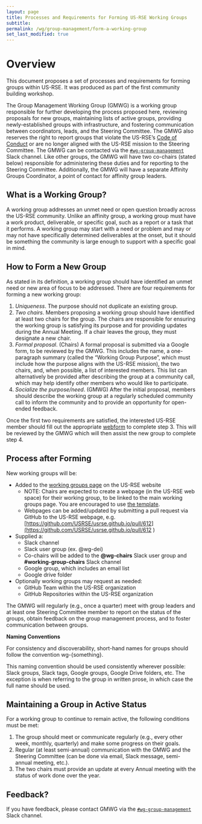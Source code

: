 ```yaml
---
layout: page
title: Processes and Requirements for Forming US-RSE Working Groups
subtitle:
permalink: /wg/group-management/form-a-working-group
set_last_modified: true
---
```


# Overview

This document proposes a set of processes and requirements for forming groups within
US-RSE. It was produced as part of the first community building workshop.

The Group Management Working Group (GMWG) is a working group responsible for further
developing the process proposed here, reviewing proposals for new groups, maintaining
lists of active groups, providing newly-established groups with infrastructure, and
fostering communication between coordinators, leads, and the Steering Committee.
The GMWG also reserves the right to report groups that violate the
US-RSE’s <a href="{{ site.baseurl }}/about/code-of-conduct/" target="_blank">Code of Conduct</a>
or are no longer aligned with the US-RSE mission to the Steering Committee.
The GMWG can be contacted via the
[`#wg-group-management`](https://usrse.slack.com/messages/wg-group-management) Slack
channel. Like other groups, the GMWG will have two co-chairs (stated below) responsible
for administering these duties and for reporting to the Steering Committee.
Additionally, the GMWG will have a separate Affinity Groups Coordinator,
a point of contact for affinity group leaders.

## What is a Working Group?

A working group addresses an unmet need or open question broadly across the US-RSE
community. Unlike an affinity group, a working group must have a work product,
deliverable, or specific goal, such as a report or a task that it performs. A working
group may start with a need or problem and may or may not have specifically determined
deliverables at the onset, but it should be something the community is large enough to
support with a specific goal in mind.

## How to Form a New Group

As stated in its definition, a working group should have identified an unmet need or
new area of focus to be addressed. There are four requirements for forming a new
working group:

1. _Uniqueness_. The purpose should not duplicate an existing group.
1. _Two chairs_. Members proposing a working group should have identified at least two
   chairs for the group. The chairs are responsible for ensuring the working group is
   satisfying its purpose and for providing updates during the Annual Meeting. If a
   chair leaves the group, they must designate a new chair.
1. _Formal proposal_. (Chairs) A formal proposal is submitted via a Google form, to be reviewed
   by the GMWG. This includes the name, a one-paragraph summary (called the
   “Working Group Purpose”, which must include how the purpose aligns with the US-RSE
   mission), the two chairs, and, when possible, a list of interested members. This
   list can alternatively be provided after describing the group at a community call,
   which may help identify other members who would like to participate.
1. _Socialize the purpose/need_. (GMWG) After the initial proposal, members should describe
   the working group at a regularly scheduled community call to inform the community and
   to provide an opportunity for open-ended feedback.

Once the first two requirements are satisfied, the interested US-RSE member should fill
out the appropriate <a href="https://forms.gle/hm67GyWWJTmWDsN37" target="_blank">webform</a> to complete step 3. This
will be reviewed by the GMWG which will then assist the new group to complete step 4.

## Process after Forming

New working groups will be:

- Added to the <a href="{{ site.baseurl }}/working-groups/" target="_blank">working groups page</a> on the US-RSE website
  - NOTE: Chairs are expected to create a webpage (in the US-RSE web space) for their
    working group, to be linked to the main working groups page.
    You are encouraged to use <a href="{{  }}/wg/group-management/template" target="_blank">the template</a>.
  - Webpages can be added/updated by submitting a pull request via GitHub to the US-RSE webpage,
    e.g. [https://github.com/USRSE/usrse.github.io/pull/612](https://github.com/USRSE/usrse.github.io/pull/612 )
- Supplied a:
  - Slack channel
  - Slack user group (ex. @wg-dei)
  - Co-chairs will be added to the **@wg-chairs** Slack user group and **#working-group-chairs** Slack channel
  - Google group, which includes an email list
  - Google drive folder
- Optionally working groups may request as needed:
  - GitHub Team within the US-RSE organization
  - GitHub Repositories within the US-RSE organization

The GMWG will regularly (e.g., once a quarter) meet with group leaders and at least
one Steering Committee member to report on the status of the groups, obtain feedback
on the group management process, and to foster communication between groups.

**Naming Conventions**

For consistency and discoverability, short-hand names for groups should follow the
convention wg-{something}.

This naming convention should be used consistently wherever possible: Slack groups,
Slack tags, Google groups, Google Drive folders, etc. The exception is when referring
to the group in written prose, in which case the full name should be used.

## Maintaining a Group in Active Status

For a working group to continue to remain active, the following conditions must be met:

1. The group should meet or communicate regularly (e.g., every other week, monthly, quarterly) and make some progress on their goals.
1. Regular (at least semi-annual) communication with the GMWG and the Steering Committee (can be done via email, Slack message, semi-annual meeting, etc.).
1. The two chairs must provide an update at every Annual meeting with the status of work done over the year.

## Feedback?

If you have feedback, please contact GMWG via the
[`#wg-group-management`](https://usrse.slack.com/messages/wg-group-management) Slack
channel.
